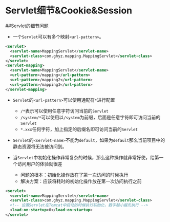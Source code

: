 # Servlet细节&Cookie&Session
##Servlet的细节问题
* 一个`Servlet`可以有多个映射`<url-pattern>`。

```xml
<servlet>
  <servlet-name>MappingServlet</servlet-name>
  <servlet-class>com.ghyz.mapping.MappingServlet</servlet-class>
</servlet>
<servlet-mapping>
  <servlet-name>MappingServlet</servlet-name>
  <url-pattern>/mapping</url-pattern>
  <url-pattern>/mapping2</url-pattern>
  <url-pattern>/mapping3</url-pattern>
</servlet-mapping>
```

* `Servlet`的`<url-pattern>`可以使用通配符`*`进行配置
  * `/*`表示可以使用任意字符访问当前的`Servlet`
  * `/system/*`可以使用以`/system`为前缀，后面是任意字符即可访问当前的`Servlet`
  * `*.xxx`任何字符，加上指定的后缀名即可访问当前的`Servlet`


* `Servlet`的`<servlet-name>`不能为`default`，如果为`default`那么当前项目中的静态资源将无法被访问到。


* 当`Servlet`中初始化操作非常复杂的时候，那么这种操作就非常好使，给第一个访问用户的体验就很差
  * 问题的根本：初始化操作放在了第一次访问的时候执行
  * 解决方案：应该将耗时的初始化操作放在第一次访问执行之前

```xml
<servlet>
  <servlet-name>MappingServlet</servlet-name>
  <servlet-class>com.ghyz.mapping.MappingServlet</servlet-class>
  <!-- 设置Servlet在Tomcat中启动的时候执行初始化，数字越小越先执行 -->
  <load-on-startup>0</load-on-startup>
</servlet>
```


